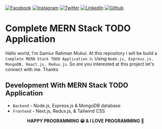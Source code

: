 <!-- social media connecting shield -->

[![Facebook][facebook-shield]][facebook-url]
[![Instagram][instagram-shield]][instagram-url]
[![Twitter][twitter-shield]][twitter-url]
[![LinkedIn][linkedin-shield]][linkedin-url]
[![Github][github-shield]][github-url]

# Complete MERN Stack TODO Application

Hello world, I'm Samiur Rahman Mukul. At this repository i will be build a `Complete MERN Stack TODO Application ☋`. Using `Node.js, Express.js, MongoDB, React.js, Redux.js`. So are you interested at this project let's connect with me. Thanks

<!-- ahead of main parts -->

## Development With MERN Stack TODO Application

- `Backend` - Node.js, Express.js & MongoDB database
- `Frontend` - Next.js, Redux.js, & Tailwind CSS

<!-- my social media links -->

[facebook-url]: https://www.faceook.com/SamiurRahmanMukul
[instagram-url]: https://www.instagram.com/samiur_rahman_mukul
[twitter-url]: https://www.twitter.com/SamiurRahMukul
[linkedin-url]: https://www.linkedin.com/in/SamiurRahmanMukul
[github-url]: https://www.github.com/SamiurRahmanMukul

<!-- shield icon links -->

[facebook-shield]: https://img.shields.io/badge/-Facebook-black.svg?style=flat-square&logo=facebook&color=555&logoColor=white
[instagram-shield]: https://img.shields.io/badge/-Instagram-black.svg?style=flat-square&logo=instagram&color=555&logoColor=white
[twitter-shield]: https://img.shields.io/badge/-Twitter-black.svg?style=flat-square&logo=twitter&color=555&logoColor=white
[linkedin-shield]: https://img.shields.io/badge/-LinkedIn-black.svg?style=flat-square&logo=linkedin&colorB=555
[github-shield]: https://img.shields.io/badge/-Github-black.svg?style=flat-square&logo=github&color=555&logoColor=white

<p align="center">
  <strong> HAPPY PROGRAMMING 😀 & I LOVE PROGRAMMING 💖 </strong>
</p>
